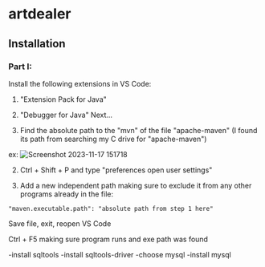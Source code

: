# artdealer

## Installation
### Part I:
Install the following extensions in VS Code:
1) "Extension Pack for Java"
2) "Debugger for Java"
Next...

1) Find the absolute path to the "mvn" of the file "apache-maven" (I found its path from searching my C drive for "apache-maven")
   
ex: ![Screenshot 2023-11-17 151718](https://github.com/lasttycoon2506/artdealer/assets/114425878/a0f39f21-7cf5-44e5-af86-02b39b67f309)


2) Ctrl + Shift + P and type "preferences open user settings"

3) Add a new independent path making sure to exclude it from any other programs already in the file:
```
"maven.executable.path": "absolute path from step 1 here"
```

Save file, exit, reopen VS Code

Ctrl + F5 making sure program runs and exe path was found

-install sqltools -install sqltools-driver -choose mysql -install mysql
